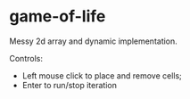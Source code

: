 # game-of-life
Messy 2d array and dynamic implementation.

Controls:
- Left mouse click to place and remove cells;
- Enter to run/stop iteration
